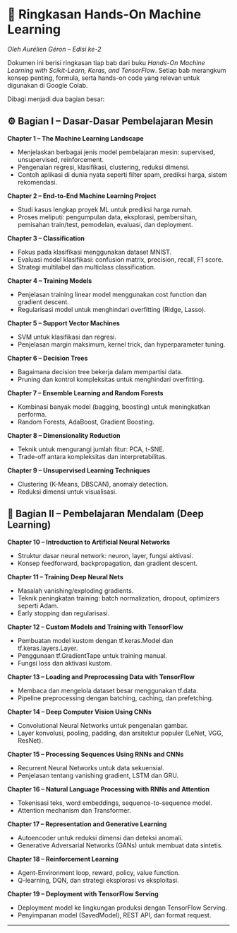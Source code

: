 # 📘 Ringkasan Hands-On Machine Learning
*Oleh Aurélien Géron – Edisi ke-2*

Dokumen ini berisi ringkasan tiap bab dari buku *Hands-On Machine Learning with Scikit-Learn, Keras, and TensorFlow*. 
Setiap bab merangkum konsep penting, formula, serta hands-on code yang relevan untuk digunakan di Google Colab.

Dibagi menjadi dua bagian besar:

## ⚙️ Bagian I – Dasar-Dasar Pembelajaran Mesin

**Chapter 1 – The Machine Learning Landscape**  
- Menjelaskan berbagai jenis model pembelajaran mesin: supervised, unsupervised, reinforcement.
- Pengenalan regresi, klasifikasi, clustering, reduksi dimensi.
- Contoh aplikasi di dunia nyata seperti filter spam, prediksi harga, sistem rekomendasi.

**Chapter 2 – End-to-End Machine Learning Project**  
- Studi kasus lengkap proyek ML untuk prediksi harga rumah.
- Proses meliputi: pengumpulan data, eksplorasi, pembersihan, pemisahan train/test, pemodelan, evaluasi, dan deployment.

**Chapter 3 – Classification**  
- Fokus pada klasifikasi menggunakan dataset MNIST.
- Evaluasi model klasifikasi: confusion matrix, precision, recall, F1 score.
- Strategi multilabel dan multiclass classification.

**Chapter 4 – Training Models**  
- Penjelasan training linear model menggunakan cost function dan gradient descent.
- Regularisasi model untuk menghindari overfitting (Ridge, Lasso).

**Chapter 5 – Support Vector Machines**  
- SVM untuk klasifikasi dan regresi.
- Penjelasan margin maksimum, kernel trick, dan hyperparameter tuning.

**Chapter 6 – Decision Trees**  
- Bagaimana decision tree bekerja dalam mempartisi data.
- Pruning dan kontrol kompleksitas untuk menghindari overfitting.

**Chapter 7 – Ensemble Learning and Random Forests**  
- Kombinasi banyak model (bagging, boosting) untuk meningkatkan performa.
- Random Forests, AdaBoost, Gradient Boosting.

**Chapter 8 – Dimensionality Reduction**  
- Teknik untuk mengurangi jumlah fitur: PCA, t-SNE.
- Trade-off antara kompleksitas dan interpretabilitas.

**Chapter 9 – Unsupervised Learning Techniques**  
- Clustering (K-Means, DBSCAN), anomaly detection.
- Reduksi dimensi untuk visualisasi.

## 🤖 Bagian II – Pembelajaran Mendalam (Deep Learning)

**Chapter 10 – Introduction to Artificial Neural Networks**  
- Struktur dasar neural network: neuron, layer, fungsi aktivasi.
- Konsep feedforward, backpropagation, dan gradient descent.

**Chapter 11 – Training Deep Neural Nets**  
- Masalah vanishing/exploding gradients.
- Teknik peningkatan training: batch normalization, dropout, optimizers seperti Adam.
- Early stopping dan regularisasi.

**Chapter 12 – Custom Models and Training with TensorFlow**  
- Pembuatan model kustom dengan tf.keras.Model dan tf.keras.layers.Layer.
- Penggunaan tf.GradientTape untuk training manual.
- Fungsi loss dan aktivasi kustom.

**Chapter 13 – Loading and Preprocessing Data with TensorFlow**  
- Membaca dan mengelola dataset besar menggunakan tf.data.
- Pipeline preprocessing dengan batching, caching, dan prefetching.

**Chapter 14 – Deep Computer Vision Using CNNs**  
- Convolutional Neural Networks untuk pengenalan gambar.
- Layer konvolusi, pooling, padding, dan arsitektur populer (LeNet, VGG, ResNet).

**Chapter 15 – Processing Sequences Using RNNs and CNNs**  
- Recurrent Neural Networks untuk data sekuensial.
- Penjelasan tentang vanishing gradient, LSTM dan GRU.

**Chapter 16 – Natural Language Processing with RNNs and Attention**  
- Tokenisasi teks, word embeddings, sequence-to-sequence model.
- Attention mechanism dan Transformer.

**Chapter 17 – Representation and Generative Learning**  
- Autoencoder untuk reduksi dimensi dan deteksi anomali.
- Generative Adversarial Networks (GANs) untuk membuat data sintetis.

**Chapter 18 – Reinforcement Learning**  
- Agent-Environment loop, reward, policy, value function.
- Q-learning, DQN, dan strategi eksplorasi vs eksploitasi.

**Chapter 19 – Deployment with TensorFlow Serving**  
- Deployment model ke lingkungan produksi dengan TensorFlow Serving.
- Penyimpanan model (SavedModel), REST API, dan format request.

---
